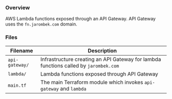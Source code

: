 ### Overview

AWS Lambda functions exposed through an API Gateway.  API Gateway uses the `fn.jarombek.com` domain.

### Files

| Filename            | Description                                                                             |
|---------------------|-----------------------------------------------------------------------------------------|
| `api-gateway/`      | Infrastructure creating an API Gateway for lambda functions called by `jarombek.com`    |
| `lambda/`           | Lambda functions exposed through API Gateway                                            |
| `main.tf`           | The main Terraform module which invokes `api-gateway` and `lambda`                      |